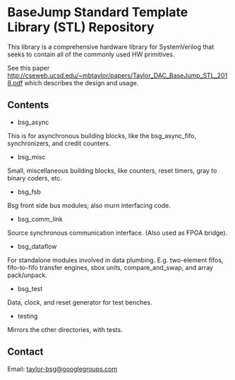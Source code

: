 # BaseJump Standard Template Library (STL) Repository

This library is a comprehensive hardware library for SystemVerilog that seeks to
contain all of the commonly used HW primitives. 

See this paper http://cseweb.ucsd.edu/~mbtaylor/papers/Taylor_DAC_BaseJump_STL_2018.pdf
which describes the design and usage.

## Contents

* bsg_async

This is for asynchronous building blocks, like the bsg_async_fifo, synchronizers, and credit counters.

* bsg_misc

Small, miscellaneous building blocks, like counters, reset timers, gray to binary coders, etc.

* bsg_fsb

Bsg front side bus modules; also murn interfacing code.

* bsg_comm_link

Source synchronous communication interface. (Also used as FPGA bridge).
 
* bsg_dataflow

For standalone modules involved in data plumbing. E.g. two-element fifos, fifo-to-fifo transfer engines,
sbox units, compare_and_swap, and array pack/unpack.

* bsg_test

Data, clock, and reset generator for test benches.

* testing

Mirrors the other directories, with tests.

## Contact

Email: taylor-bsg@googlegroups.com
